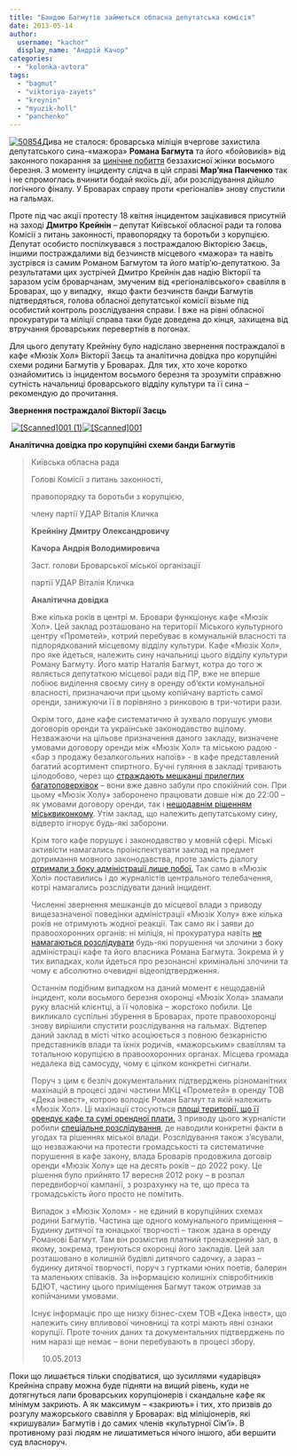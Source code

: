 ```yaml
---
title: "Бандою Багмутів займеться обласна депутатська комісія"
date: 2013-05-14
author: 
  username: "kachor"
  display_name: "Андрій Качор"
categories: 
  - "kolonka-avtora"
tags: 
  - "bagmut"
  - "viktoriya-zayets"
  - "kreynin"
  - "myuzik-holl"
  - "panchenko"
---
```


[![50854](https://mpz.brovary.org/wp-content/uploads/2013/05/50854.jpg)](https://mpz.brovary.org/wp-content/uploads/2013/05/50854.jpg)Дива не сталося: броварська міліція вчергове захистила депутатського сина-«мажора» **Романа Багмута** та його «бойовиків» від законного покарання за [цинічне побиття](https://mpz.brovary.org/vosmogo-bereznya-ohorontsi-myuzik-holu-privitali-kliyentku-podviynim-perelomom-video/) беззахисної жінки восьмого березня. З моменту інциденту слідча в цій справі **Мар’яна Панченко** так і не спромоглась вчинити бодай якоїсь дії, аби розслідування дійшло логічного фіналу. У Броварах справу проти «регіоналів» знову спустили на гальмах.

Проте під час акції протесту 18 квітня інцидентом зацікавився присутній на заході **Дмитро Крейнін** – депутат Київської обласної ради та голова Комісії з питань законності, правопорядку та боротьби з корупцією. Депутат особисто поспілкувався з постраждалою Вікторією Заєць, іншими постраждалими від безчинств місцевого «мажора» та навіть зустрівся із самим Романом Багмутом та його матір’ю-депутаткою. За результатами цих зустрічей Дмитро Крейнін дав надію Вікторії та заразом усім броварчанам, змученим від «регіоналівського» свавілля в Броварах, що у випадку,  якщо факти безчинств банди Багмутів підтвердяться, голова обласної депутатської комісії візьме під особистий контроль розслідування справи. І вже на рівні обласної прокуратури та міліції справа таки буде доведена до кінця, захищена від втручання броварських перевертнів в погонах.

Для цього депутату Крейніну було надіслано звернення постраждалої в кафе «Мюзік Хол» Вікторії Заєць та аналітична довідка про корупційні схеми родини Багмутів у Броварах. Для тих, хто хоче коротко ознайомитись із інцидентом восьмого березня та зрозуміти справжню сутність начальниці броварського відділу культури та її сина – рекомендую до прочитання.

**Звернення постраждалої Вікторії Заєць**

 [![[Scanned]001 (1)](https://mpz.brovary.org/wp-content/uploads/2013/05/Scanned001-11.jpg)](https://mpz.brovary.org/wp-content/uploads/2013/05/Scanned001-11.jpg)[![[Scanned]001](https://mpz.brovary.org/wp-content/uploads/2013/05/Scanned0011.jpg)](https://mpz.brovary.org/wp-content/uploads/2013/05/Scanned0011.jpg)

**Аналітична довідка про корупційні схеми банди Багмутів**

> Київська обласна рада
> 
> Голові Комісії з питань законності,
> 
> правопорядку та боротьби з корупцією,
> 
> члену партії УДАР Віталія Кличка
> 
> **Крейніну Дмитру Олександровичу**
> 
> **Качора Андрія Володимировича**
> 
> Заст. голови Броварської міської організації
> 
> партії УДАР Віталія Кличка
> 
> **Аналітична довідка**
> 
> Вже кілька років в центрі м. Бровари функціонує кафе «Мюзік Хол». Цей заклад розташовано на території Міського культурного центру «Прометей», котрий перебуває в комунальній власності та підпорядкований місцевому відділу культури. Кафе «Мюзік Хол», про яке йдеться, належить сину начальниці цього відділу культури Роману Багмуту. Його матір Наталія Багмут, котра до того ж являється депутаткою місцевої ради від ПР, вже не вперше лобіює виділення своєму сину в оренду об’єкти комунальної власності, призначаючи при цьому копійчану вартість самої оренди, занижуючи її в порівняно з ринковою в три-чотири рази.
> 
> Окрім того, дане кафе систематично й зухвало порушує умови договорів оренди та українське законодавство вцілому. Незважаючи на цільове призначення даного закладу, визначене умовами договору оренди між «Мюзік Хол» та міською радою - «бар з продажу безалкогольних напоїв» - в кафе представлений багатий асортимент спиртного. Бучні гуляння в закладі тривають цілодобово, через що [страждають мешканці прилеглих багатоповерхівок](https://mpz.brovary.org/krik-dushi-meshkantsiv-budinkiv-kotri-poterpayut-vid-susidstva-z-myuzik-holom/) – вони вже давно забули про спокійний сон. При цьому «Мюзік Холу» заборонено працювати довше ніж до 22:00 – як умовами договору оренди, так і [нещодавнім рішенням міськвиконкому](https://mpz.brovary.org/u-brovarah-obmezheno-rezhim-roboti-nichnih-zakladiv/). Утім заклад, що належить депутатському сину, відверто ігнорує будь-які заборони.
> 
> Крім того кафе порушує і законодавство у мовній сфері. Міські активісти намагались проінспектувати заклад на предмет дотримання мовного законодавства, проте замість діалогу [отримали з боку адміністрації лише побої.](http://blogs.pravda.com.ua/authors/yusov/4de4e8470a322/) Так само в «Мюзік Холі» поставились і до журналістів центрального телебачення, котрі намагались розслідувати даний інцидент.
> 
> Численні звернення мешканців до місцевої влади з приводу вищезазначеної поведінки адміністрації «Мюзік Холу» вже кілька років не отримують жодної реакції. Так само як і заяви до правоохоронних органів: ні міліція, ні прокуратура навіть [не намагаються розслідувати](https://mpz.brovary.org/18-kvitnya-deputati-vimagatimut-zakrittya-myuzik-holu-video/) будь-які порушення чи злочини з боку адміністрації кафе та його власника Романа Багмута. Зокрема й у тих випадках, коли йдеться про резонансні кримінальні злочини та чому є абсолютно очевидні відеопідтвердження.
> 
> Останнім подібним випадком на даний момент є нещодавній інцидент, коли восьмого березня охоронці «Мюзік Хола» зламали руку власній клієнтці, а її чоловіка – жорстоко побили. Це викликало суспільні збурення в Броварах, проте правоохоронці знову вирішили спустити розслідування на гальмах. Відтепер даний заклад в місті чітко асоціюється з повною безкарністю представників влади та їхніх родичів, «мажорським» свавіллям та тотальною корупцією в правоохоронних органах. Місцева громада недалека від самосуду, чому є цілком конкретні сигнали.
> 
> Поруч з цим є безліч документальних підтверджень різноманітних махінацій в процесі здачі частини МКЦ «Прометей» в оренду ТОВ «Дека інвест», котрою володіє Роман Багмут та якій належить «Мюзік Хол». Ці махінації стосуються [площі території, що її орендує кафе та сумі орендної плати.](https://mpz.brovary.org/brovarska-sim-ya-istoriya-odniyeyi-kulturnoyi-shemi-chastina-2/) З приводу цього журналісти робили [спеціальне розслідування](https://mpz.brovary.org/brovarska-sim-ya-istoriya-odniyeyi-kulturnoyi-shemi-ch-1/), де наводили конкретні факти в угодах та рішеннях міської влади. Розслідування також з’ясували, що незважаючи на протести громадськості та систематичне порушення в кафе закону, влада Броварів продовжила договір оренди «Мюзік Холу» ще на десять років – до 2022 року. Це рішення було прийнято 17 вересня 2012 року – в розпал передвиборчої кампанії, з розрахунку на те, що преса та громадськість його просто не помітить.
> 
> Випадок з «Мюзік Холом» - не єдиний в корупційних схемах родини Багмутів. Частина ще одного комунального приміщення – Будинку дитячої та юнацької творчості – також здана в оренду Романові Багмут. Там він розмістив платний тренажерний зал, в якому, зокрема, тренуються охоронці його закладів. Цей зал розташовано в колишній будівлі дитячого садочку, а зараз – будинку дитячої творчості, поруч з гуртками юних поетів, балерин та маленьких співаків. За інформацією колишніх співробітників БДЮТ, частину цього приміщення Багмут також отримав за копійчаними умовами.
> 
> Існує інформаціє про ще низку бізнес-схем ТОВ «Дека інвест», що належить сину впливової чиновниці та котрі мають явні ознаки корупції. Проте точних даних та документальних підтверджень по ним наразі ще немає – вони перебувають в процесі збору.
> 
>      10.05.2013

Поки що лишається тільки сподіватися, що зусиллями «ударівця» Крейніна справу можна буде підняти на вищий рівень, куди не дотягнуться лапи броварських корупціонерів і скандальне кафе як мінімум закриють. А як максимум – «закриють» і тих, хто призвів до розгулу мажорського свавілля у Броварах: від міліціонерів, які «кришували» Багмутів і до самих членів «культурної Сім’ї». В противному разі людям не лишатиметься нічого іншого, аби вершити суд власноруч.
